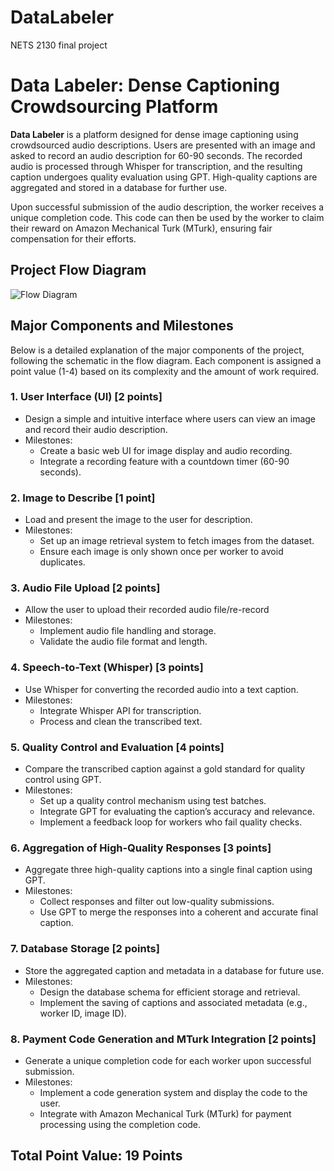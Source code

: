 # DataLabeler
NETS 2130 final project


# Data Labeler: Dense Captioning Crowdsourcing Platform

**Data Labeler** is a platform designed for dense image captioning using crowdsourced audio descriptions. Users are presented with an image and asked to record an audio description for 60-90 seconds. The recorded audio is processed through Whisper for transcription, and the resulting caption undergoes quality evaluation using GPT. High-quality captions are aggregated and stored in a database for further use.

Upon successful submission of the audio description, the worker receives a unique completion code. This code can then be used by the worker to claim their reward on Amazon Mechanical Turk (MTurk), ensuring fair compensation for their efforts.

## Project Flow Diagram

![Flow Diagram](./flowchart.png)

## Major Components and Milestones

Below is a detailed explanation of the major components of the project, following the schematic in the flow diagram. Each component is assigned a point value (1-4) based on its complexity and the amount of work required.

### 1. **User Interface (UI) [2 points]**
   - Design a simple and intuitive interface where users can view an image and record their audio description.
   - Milestones:
     - Create a basic web UI for image display and audio recording.
     - Integrate a recording feature with a countdown timer (60-90 seconds).

### 2. **Image to Describe [1 point]**
   - Load and present the image to the user for description.
   - Milestones:
     - Set up an image retrieval system to fetch images from the dataset.
     - Ensure each image is only shown once per worker to avoid duplicates.

### 3. **Audio File Upload [2 points]**
   - Allow the user to upload their recorded audio file/re-record
   - Milestones:
     - Implement audio file handling and storage.
     - Validate the audio file format and length.

### 4. **Speech-to-Text (Whisper) [3 points]**
   - Use Whisper for converting the recorded audio into a text caption.
   - Milestones:
     - Integrate Whisper API for transcription.
     - Process and clean the transcribed text.

### 5. **Quality Control and Evaluation [4 points]**
   - Compare the transcribed caption against a gold standard for quality control using GPT.
   - Milestones:
     - Set up a quality control mechanism using test batches.
     - Integrate GPT for evaluating the caption’s accuracy and relevance.
     - Implement a feedback loop for workers who fail quality checks.

### 6. **Aggregation of High-Quality Responses [3 points]**
   - Aggregate three high-quality captions into a single final caption using GPT.
   - Milestones:
     - Collect responses and filter out low-quality submissions.
     - Use GPT to merge the responses into a coherent and accurate final caption.

### 7. **Database Storage [2 points]**
   - Store the aggregated caption and metadata in a database for future use.
   - Milestones:
     - Design the database schema for efficient storage and retrieval.
     - Implement the saving of captions and associated metadata (e.g., worker ID, image ID).

### 8. **Payment Code Generation and MTurk Integration [2 points]**
   - Generate a unique completion code for each worker upon successful submission.
   - Milestones:
     - Implement a code generation system and display the code to the user.
     - Integrate with Amazon Mechanical Turk (MTurk) for payment processing using the completion code.

## Total Point Value: **19 Points**
